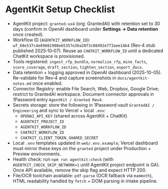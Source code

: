 # AgentKit Setup Checklist

- AgentKit project: `granted-ux4` (org: GrantedAI) with retention set to 30 days (confirm in OpenAI dashboard under **Settings → Data retention** once created).
- Workflow ID (`AGENTKIT_WORKFLOW_ID`): `wf_68e537c4e69881908e65357e36a28f3c08492e7f3aee14b4` (Rev‑4 stub published 2025‑10‑07). Reuse as `CHATKIT_WORKFLOW_ID` until a dedicated ChatKit workspace is provisioned.
- Tools registered: `ingest_rfp_bundle`, `normalize_rfp`, `mine_facts`, `score_coverage`, `draft_section`, `tighten_section`, `export_docx`.
- Data retention + logging approved in OpenAI dashboard (2025-10-05). Re-validate for Rev‑4 and capture screenshots in `docs/agentkit-notes.md` once enabled.
- Connector Registry: enable File Search, Web, Dropbox, Google Drive; restrict to GrantedAI workspace. Document connector approvals in 1Password entry `AgentKit / Granted Rev4`.
- Secrets storage: store the following in 1Password vault `GrantedAI / Engineering` and sync to Vercel + local `.env`:
  - `OPENAI_API_KEY` (shared across AgentKit + ChatKit)
  - `AGENTKIT_PROJECT_ID`
  - `AGENTKIT_WORKFLOW_ID`
  - `CHATKIT_WORKFLOW_ID`
  - `CHATKIT_CLIENT_TOKEN_SHARED_SECRET`
- Local `.env` templates updated in `web/.env.example`; Vercel dashboard must mirror these keys on the `granted` project under Production + Preview environments.
- Health check: run `npm run agentkit:check` (with `AGENTKIT_CHECK_SKIP_NETWORK=1` until AgentKit project endpoint is GA). Once API available, remove the skip flag and expect HTTP 200.
- File/OCR toolchain available: `pdf-parse` (OCR fallback via `mammoth`), HTML readability handled by `fetch` + DOM parsing in intake pipeline.
